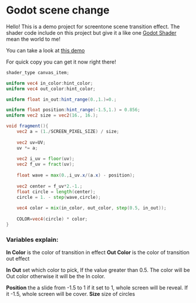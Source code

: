 # Godot scene change

Hello! This is a demo project for screentone scene transition effect.
The shader code include on this project but give it a like one [Godot Shader](https://godotshaders.com/shader/screentone-scene-transition/) mean the world to me!

You can take a look at [this demo](https://vimeo.com/597176170)

For quick copy you can get it now right there!

```glsl
shader_type canvas_item;

uniform vec4 in_color:hint_color;
uniform vec4 out_color:hint_color;

uniform float in_out:hint_range(0.,1.)=0.;

uniform float position:hint_range(-1.5,1.) = 0.856;
uniform vec2 size = vec2(16., 16.);

void fragment(){
    vec2 a = (1./SCREEN_PIXEL_SIZE) / size;
    
    vec2 uv=UV;
    uv *= a;
    
    vec2 i_uv = floor(uv);
    vec2 f_uv = fract(uv);
    
    float wave = max(0.,i_uv.x/(a.x) - position);
    
    vec2 center = f_uv*2.-1.;
    float circle = length(center);
    circle = 1. - step(wave,circle);
    
    vec4 color = mix(in_color, out_color, step(0.5, in_out));
    
    COLOR=vec4(circle) * color;
}
```
### Variables explain:

**In Color** is the color of transition in effect
**Out Color** is the color of transition out effect

**In Out** set which color to pick, If the value greater than 0.5. The color will be Out color otherwise it will be the In color.

**Position** the a slide from -1.5 to 1 if it set to 1, whole screen will be reveal. If it -1.5, whole screen will be cover.
**Size** size of circles
